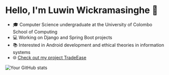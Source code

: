 # Hello, I'm Luwin Wickramasinghe 👋

- 🎓 Computer Science undergraduate at the University of Colombo School of Computing
- 💻 Working on Django and Spring Boot projects
- 📚 Interested in Android development and ethical theories in information systems
- 🌐 [Check out my project TradeEase](https://github.com/LuwinWickramasinghe/TradeEase)

![Your GitHub stats](https://github-readme-stats.vercel.app/api?username=LuwinWickramasinghe&show_icons=true)
